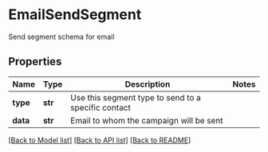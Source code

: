 # EmailSendSegment

Send segment schema for email
## Properties
Name | Type | Description | Notes
------------ | ------------- | ------------- | -------------
**type** | **str** | Use this segment type to send to a specific contact | 
**data** | **str** | Email to whom the campaign will be sent | 

[[Back to Model list]](../README.md#documentation-for-models) [[Back to API list]](../README.md#documentation-for-api-endpoints) [[Back to README]](../README.md)


